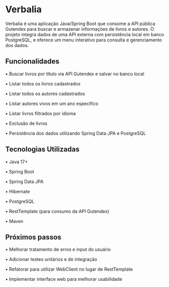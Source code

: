 
# Verbalia

Verbalia é uma aplicação Java/Spring Boot que consome a API pública Gutendex para buscar e armazenar informações de livros e autores. O projeto integra dados de uma API externa com persistência local em banco PostgreSQL, e oferece um menu interativo para consulta e gerenciamento dos dados.


## Funcionalidades

• Buscar livros por título via API Gutendex e salvar no banco local

• Listar todos os livros cadastrados

• Listar todos os autores cadastrados

• Listar autores vivos em um ano específico

• Listar livros filtrados por idioma

• Exclusão de livros

• Persistência dos dados utilizando Spring Data JPA e PostgreSQL
## Tecnologias Utilizadas

• Java 17+

• Spring Boot

• Spring Data JPA

• Hibernate

• PostgreSQL

• RestTemplate (para consumo da API Gutendex)

• Maven
## Próximos passos

• Melhorar tratamento de erros e input do usuário

• Adicionar testes unitários e de integração

• Refatorar para utilizar WebClient no lugar de RestTemplate

• Implementar interface web para melhorar usabilidade
